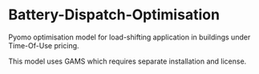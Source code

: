 # Battery-Dispatch-Optimisation
Pyomo optimisation model for load-shifting application in buildings under Time-Of-Use pricing. 

This model uses GAMS which requires separate installation and license. 
